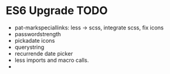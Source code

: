ES6 Upgrade TODO
================

- pat-markspeciallinks: less -> scss, integrate scss, fix icons
- passwordstrength
- pickadate icons
- querystring
- recurrende date picker
- less imports and macro calls.
-
